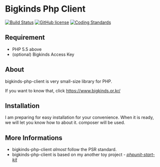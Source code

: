 # Bigkinds Php Client #

[![Build Status](https://travis-ci.org/cable8mm/bigkinds-php-client.svg?branch=master)](https://travis-ci.org/cable8mm/bigkinds-php-client)
[![GitHub license](https://img.shields.io/github/license/cable8mm/bigkinds-php-client)](https://github.com/cable8mm/bigkinds-php-client/blob/master/LICENSE)
[![Coding Standards](https://img.shields.io/badge/cs-PSR--2--R-yellow.svg)](https://github.com/php-fig-rectified/fig-rectified-standards)

## Requirement ##

* PHP 5.5 above
* (optional) Bigkinds Access Key

## About ##

bigkinds-php-client is very small-size library for PHP.

If you want to know that, click <https://www.bigkinds.or.kr/>

## Installation ##

I am preparing for easy installation for your convenience. When it is ready, we will let you know how to about it.
composer will be used.

## More Informations ##

* bigkinds-php-client *almost* follow the PSR standard.
* bigkinds-php-client is based on my another toy project - [*phpunit-start-kit*](https://github.com/cable8mm/phpunit-start-kit)
